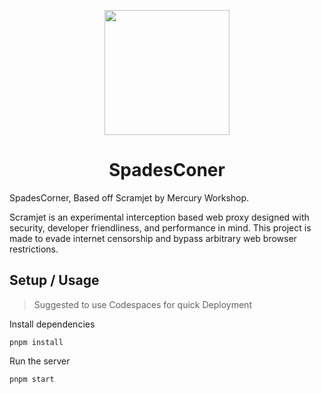<p align="center"><img src="https://raw.githubusercontent.com/AceOfSpades1061/main/SpadesCorner/SpadesCornerLogoV1.png" height="200"></p>

<h1 align="center">SpadesConer</h1>

SpadesCorner, Based off Scramjet by Mercury Workshop.

Scramjet is an experimental interception based web proxy designed with security, developer friendliness, and performance in mind. This project is made to evade internet censorship and bypass arbitrary web browser restrictions.

## Setup / Usage

>Suggested to use Codespaces for quick Deployment

Install dependencies
```
pnpm install
```

Run the server
```
pnpm start
```

